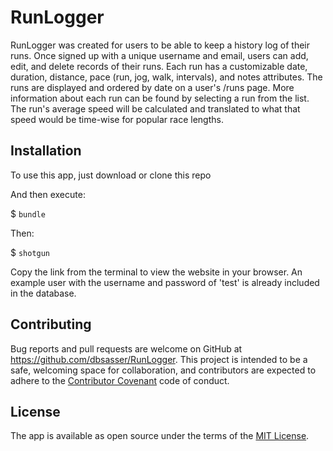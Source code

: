 # RunLogger

RunLogger was created for users to be able to keep a history log of their runs. Once signed up with a unique username and email, users can add, edit, and delete records of their runs. Each run has a customizable date, duration, distance, pace (run, jog, walk, intervals), and notes attributes. The runs are displayed and ordered by date on a user's /runs page. More information about each run can be found by selecting a run from the list. The run's average speed will be calculated and translated to what that speed would be time-wise for popular race lengths.

## Installation

To use this app, just download or clone this repo

And then execute:

$ `bundle`

Then:

$ `shotgun` 

Copy the link from the terminal to view the website in your browser. An example user with the username and password of 'test' is already included in the database. 

## Contributing

Bug reports and pull requests are welcome on GitHub at https://github.com/dbsasser/RunLogger. This project is intended to be a safe, welcoming space for collaboration, and contributors are expected to adhere to the [Contributor Covenant](http://contributor-covenant.org) code of conduct.

## License

The app is available as open source under the terms of the [MIT License](http://opensource.org/licenses/MIT).
